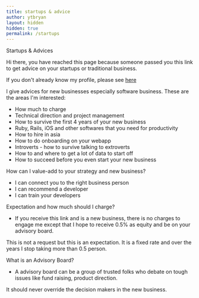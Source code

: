```yaml
---
title: startups & advice
author: ytbryan
layout: hidden
hidden: true
permalink: /startups
---
```


Startups & Advices

Hi there, you have reached this page because someone passed you this link to get advice on your startups or traditional business.

If you don't already know my profile, please see [here](/profile)

I give advices for new businesses especially software business.
These are the areas I'm interested:
- How much to charge
- Technical direction and project management
- How to survive the first 4 years of your new business
- Ruby, Rails, iOS and other softwares that you need for productivity
- How to hire in asia
- How to do onboarding on your webapp
- Introverts - how to survive talking to extroverts
- How to and where to get a lot of data to start off
- How to succeed before you even start your new business

How can I value-add to your strategy and new business?
- I can connect you to the right business person
- I can recommend a developer
- I can train your developers

Expectation and how much should I charge?
- If you receive this link and is a new business, there is no charges to engage me except that I hope to receive 0.5% as equity and be on your advisory board.

This is not a request but this is an expectation. It is a fixed rate and over the years I stop taking more than 0.5 person.

What is an Advisory Board?
- A advisory board can be a group of trusted folks who debate on tough issues like fund raising, product direction.

It should never override the decision makers in the new business.
